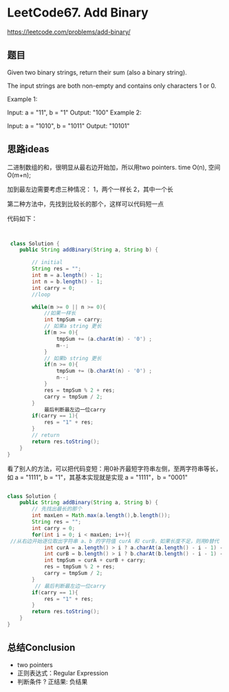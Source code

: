 # LeetCode67. Add Binary
https://leetcode.com/problems/add-binary/

## 题目

Given two binary strings, return their sum (also a binary string).

The input strings are both non-empty and contains only characters 1 or 0.

Example 1:

Input: a = "11", b = "1"
Output: "100"
Example 2:

Input: a = "1010", b = "1011"
Output: "10101"

## 思路ideas

二进制数组的和，很明显从最右边开始加，所以用two pointers. time O(n), 空间O(m+n);

加到最左边需要考虑三种情况：
1，两个一样长
2，其中一个长

第二种方法中，先找到比较长的那个，这样可以代码短一点


代码如下：

```java


 class Solution {
    public String addBinary(String a, String b) {

        // initial
        String res = "";
        int m = a.length() - 1;
        int n = b.length() - 1;
        int carry = 0;
        //loop

        while(m >= 0 || n >= 0){
            //如果一样长
            int tmpSum = carry;
            // 如果a string 更长
            if(m >= 0){
                tmpSum += (a.charAt(m) - '0') ;
                m--;
            }
            // 如果b string 更长
            if(n >= 0){
                tmpSum += (b.charAt(n) - '0') ;
                n--;
            }
            res = tmpSum % 2 + res;
            carry = tmpSum / 2;
        }
            最后判断最左边一位carry
        if(carry == 1){
            res = "1" + res;
        }
        // return
        return res.toString();   
    }
}
```

看了别人的方法，可以把代码变短：用0补齐最短字符串左侧，至两字符串等长，如 a = "1111", b = "1"，其基本实现就是实现 a = "1111"，b = "0001"

```java

class Solution {
    public String addBinary(String a, String b) {
        // 先找出最长的那个
        int maxLen = Math.max(a.length(),b.length());
        String res = "";
        int carry = 0;
        for(int i = 0; i < maxLen; i++){
 //从右边开始逐位取出字符串 a、b 的字符值 curA 和 curB，如果长度不足，则用0替代
            int curA = a.length() > i ? a.charAt(a.length() - i - 1) - '0' : 0;
            int curB = b.length() > i ? b.charAt(b.length() - i - 1) - '0' : 0;
            int tmpSum = curA + curB + carry;
            res = tmpSum % 2 + res;
            carry = tmpSum / 2;
        }
         // 最后判断最左边一位carry
        if(carry == 1){
            res = "1" + res;
        }
        return res.toString();
    }
}

```

## 总结Conclusion

- two pointers
- 正则表达式：Regular Expression
- 判断条件 ? 正结果: 负结果
